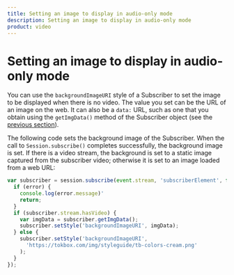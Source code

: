 ```yaml
---
title: Setting an image to display in audio-only mode
description: Setting an image to display in audio-only mode
product: video
---
```


# Setting an image to display in audio-only mode

You can use the `backgroundImageURI` style of a Subscriber to set the image to be displayed when there is no video. The value you set can be the URL of an image on the web. It can also be a `data:` URL, such as one that you obtain using the `getImgData()` method of the Subscriber object (see the [previous section](/video/tutorials/video-ui-customization/video/video-ui-customization/js/cropping-video/javascript)).

The following code sets the background image of the Subscriber. When the call to `Session.subscribe()` completes successfully, the background image is set. If there is a video stream, the background is set to a static image captured from the subscriber video; otherwise it is set to an image loaded from a web URL:

```javascript
var subscriber = session.subscribe(event.stream, 'subscriberElement', function(error) {
  if (error) {
    console.log(error.message)'
    return;
  }
  if (subscriber.stream.hasVideo) {
    var imgData = subscriber.getImgData();
    subscriber.setStyle('backgroundImageURI', imgData);
  } else {
    subscriber.setStyle('backgroundImageURI',
      'https://tokbox.com/img/styleguide/tb-colors-cream.png'
    );
  }
});
```